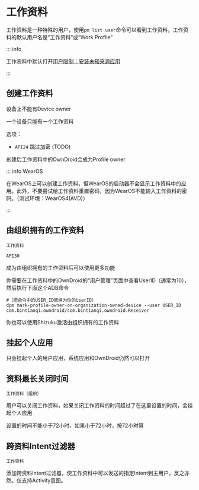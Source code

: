 # 工作资料

工作资料是一种特殊的用户，使用`pm list user`命令可以看到工作资料，工作资料的默认用户名是“工作资料”或“Work Profile”

::: info

工作资料中默认打开[用户限制：安装未知来源应用](UserRestriction#应用)

:::

## 创建工作资料

设备上不能有Device owner

一个设备只能有一个工作资料

选项：

- `API24` 跳过加密 (TODO)

创建后工作资料中的OwnDroid会成为Profile owner

::: info WearOS

在WearOS上可以创建工作资料，但WearOS的启动器不会显示工作资料中的应用。此外，不要尝试给工作资料重置密码，因为WearOS不能输入工作资料的密码。（测试环境：WearOS4(AVD)）

:::

## 由组织拥有的工作资料

`工作资料`

`API30`

成为由组织拥有的工作资料后可以使用更多功能

你需要在工作资料中的OwnDroid的“用户管理”页面中查看UserID（通常为10），然后执行下面这个ADB命令

```shell
#（把命令中的USER_ID替换为你的UserID）
dpm mark-profile-owner-on-organization-owned-device --user USER_ID com.bintianqi.owndroid/com.bintianqi.owndroid.Receiver
```

你也可以使用Shizuku激活由组织拥有的工作资料

## 挂起个人应用


只会挂起个人的用户应用，系统应用和OwnDroid仍然可以打开

## 资料最长关闭时间

`工作资料（组织）`

用户可以关闭工作资料，如果关闭工作资料的时间超过了在这里设置的时间，会挂起个人应用

设置的时间不能小于72小时，如果小于72小时，按72小时算

## 跨资料Intent过滤器

`工作资料`

添加跨资料Intent过滤器，使工作资料中可以发送的指定Intent到主用户，反之亦然。仅支持Activity意图。
